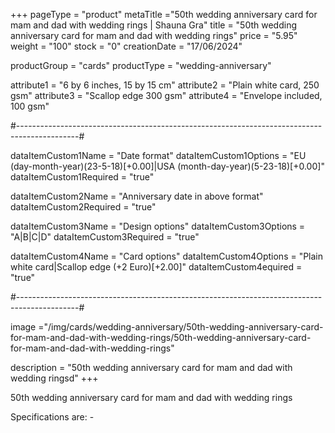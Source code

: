 +++
pageType = "product"
metaTitle ="50th wedding anniversary card for mam and dad with wedding rings | Shauna Gra"
title = "50th wedding anniversary card for mam and dad with wedding rings"
price = "5.95"
weight = "100"
stock = "0"
creationDate = "17/06/2024"

productGroup = "cards"
productType = "wedding-anniversary"

attribute1 = "6 by 6 inches, 15 by 15 cm" 
attribute2 = "Plain white card, 250 gsm"
attribute3 = "Scallop edge 300 gsm"
attribute4 = "Envelope included, 100 gsm"

#---------------------------------------------------------------------------------------------#

dataItemCustom1Name = "Date format"
dataItemCustom1Options = "EU (day-month-year)(23-5-18)[+0.00]|USA (month-day-year)(5-23-18)[+0.00]"
dataItemCustom1Required = "true"

dataItemCustom2Name = "Anniversary date in above format"
dataItemCustom2Required = "true"

dataItemCustom3Name = "Design options"
dataItemCustom3Options = "A|B|C|D"
dataItemCustom3Required = "true"

dataItemCustom4Name = "Card options"
dataItemCustom4Options = "Plain white card|Scallop edge (+2 Euro)[+2.00]"
dataItemCustom4equired = "true"

#---------------------------------------------------------------------------------------------#

image ="/img/cards/wedding-anniversary/50th-wedding-anniversary-card-for-mam-and-dad-with-wedding-rings/50th-wedding-anniversary-card-for-mam-and-dad-with-wedding-rings"

description = "50th wedding anniversary card for mam and dad with wedding ringsd"
+++

50th wedding anniversary card for mam and dad with wedding rings

Specifications are: -

